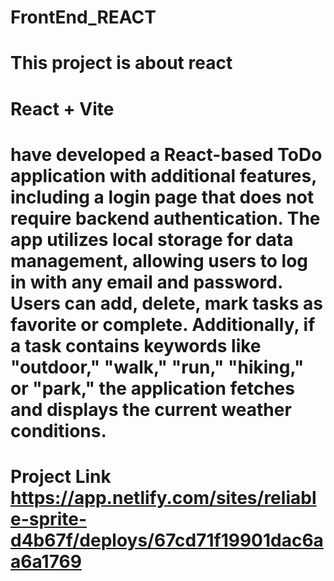 
# FrontEnd_REACT
This project is about react 
=======
# React + Vite


# have developed a React-based ToDo application with additional features, including a login page that does not require backend authentication. The app utilizes local storage for data management, allowing users to log in with any email and password. Users can add, delete, mark tasks as favorite or complete. Additionally, if a task contains keywords like "outdoor," "walk," "run," "hiking," or "park," the application fetches and displays the current weather conditions.

# Project Link https://app.netlify.com/sites/reliable-sprite-d4b67f/deploys/67cd71f19901dac6aa6a1769

